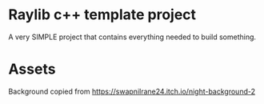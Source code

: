 # Raylib c++ template project

A very SIMPLE project that contains everything needed to build something.


# Assets

Background copied from https://swapnilrane24.itch.io/night-background-2
